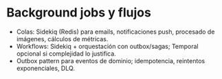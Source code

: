 # Background jobs y flujos

- Colas: Sidekiq (Redis) para emails, notificaciones push, procesado de imágenes, cálculos de métricas.
- Workflows: Sidekiq + orquestación con outbox/sagas; Temporal opcional si complejidad lo justifica.
- Outbox pattern para eventos de dominio; idempotencia, reintentos exponenciales, DLQ.
